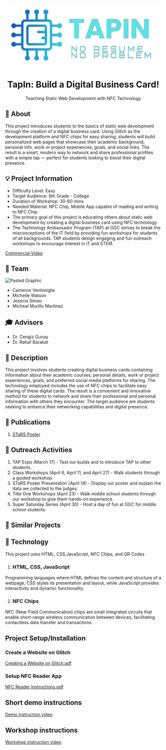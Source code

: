 <p align="center">
  <img alt="Tap In logo" src="media/removebackground2.PNG" height="200" />
  <h1 align="center">TapIn: Build a Digital Business Card!
</h1>
  <p align="center"> Teaching Static Web Development with NFC Technology</p>
</p>

## 📢 About
This project introduces students to the basics of static web development through the creation of a digital business card. Using Glitch as the development platform and NFC chips for easy sharing, students will build personalized web pages that showcase their academic background, personal info, work or project experiences, goals, and social links. The result is a smart, modern way to network and share professional profiles with a simple tap — perfect for students looking to boost their digital presence.
## 💡 Project Information
  * Difficulty Level: Easy
  * Target Audience: 6th Grade - College
  * Duration of Workshop: 30-60 mins
  * Needed Material: NFC Chip, Mobile App capable of reading and writing to NFC Chip
  * The primary goal of this project is educating others about static web development by creating a digital business card using NFC technology
  * The Technology Ambassador Program (TAP) at GGC strives to break the misconceptions of the IT field by providing fun workshops for students of all backgrounds. TAP students design engaging and fun outreach workshops to encourage interest in IT and STEM.

[Commercial Video](https://youtu.be/qcBj6i-saI8)
## 👥 Team
![Pasted Graphic](media/TapInTeam.jpg)
*  Cameron Ventimiglia
* Michelle Watson
* Jesscia Simao
* Micheal Murillo Martinez
## 🎓 Advisors 
* Dr. Cengiz Gunay
* Dr. Rahaf Barakat
## 📃 Description
This project involves students creating digital business cards containing information about their academic courses, personal details, work or project experiences, goals, and preferred social media platforms for sharing. The technology employed includes the use of NFC chips to facilitate easy sharing of these digital cards. The result is a convenient and innovative method for students to network and share their professional and personal information with others they encounter. The target audience are students seeking to enhance their networking capabilities and digital presence.
## 📝 Publications
1. [STaRS Poster](https://github.com/TechAmbassadors-GGC/TapIn/blob/main/documents/TapIn-Stars-Poster.pdf)
## 👐 Outreach Activities
1. TAP Expo (March 17) - Test our builds and to introduce TAP to other students.
2. Class Workshops (April 6, April 11, and April 27) - Walk students through a guided workshop.
3. STaRS Poster Presentation (April 14) - Display our poster and explain the data we collected to the judges.
4. Title One Workshops (April 23) - Walk middle school students through our workshop to give them hands-on experience.
5. Super Saturday Series (April 30) - Host a day of fun at GGC for middle school students.
## 🔎 Similar Projects
## 🤖 Technology
This project uses HTML, CSS,JavaScript, NFC Chips, and QR Codes
1. ### HTML, CSS, JavaScript
Programming languages where HTML defines the content and structure of a webpage, CSS styles its presentation and layout, while JavaScript provides interactivity and dynamic functionality.

2. ### NFC Chips
NFC (Near Field Communication) chips are small integrated circuits that enable short-range wireless communication between devices, facilitating contactless data transfer and transactions.

## Project Setup/Installation
### Create a Website on Glitch
[Creating a Website on Glitch.pdf](documents/Create%20your%20Website%20on%20Glitch.pdf)
### Setup NFC Reader App
[NFC Reader Instructions.pdf](documents/NFC%20Reader%20Instructions.pdf)

## Short demo instructions
[Demo instruction video](https://youtu.be/3BmcVpolXJA)
## Workshop instructions
[Workshop instruction video](https://youtu.be/LPqFlLWCIDY)

